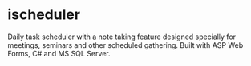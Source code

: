 # ischeduler
Daily task scheduler with a note taking feature designed specially for meetings, seminars and other scheduled gathering. Built with ASP Web Forms, C# and MS SQL Server.
